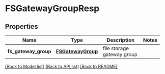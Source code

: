 # FSGatewayGroupResp

## Properties
Name | Type | Description | Notes
------------ | ------------- | ------------- | -------------
**fs_gateway_group** | [**FSGatewayGroup**](FSGatewayGroup.md) | file storage gateway group | 

[[Back to Model list]](../README.md#documentation-for-models) [[Back to API list]](../README.md#documentation-for-api-endpoints) [[Back to README]](../README.md)



